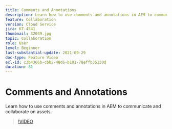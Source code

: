 ```yaml
---
title: Comments and Annotations
description: Learn how to use comments and annotations in AEM to communicate and collaborate on assets.
feature: Collaboration
version: Cloud Service
jira: KT-4541
thumbnail: 32049.jpg
topic: Collaboration
role: User
level: Beginner
last-substantial-update: 2021-09-29
doc-type: Feature Video
exl-id: c3b4366b-cbb2-48d6-b101-78effb35130d
duration: 81
---
```

# Comments and Annotations

Learn how to use comments and annotations in AEM to communicate and collaborate on assets.

>[!VIDEO](https://video.tv.adobe.com/v/32049?quality=12&learn=on)
